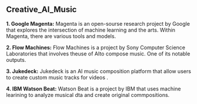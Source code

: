 ## Creative_AI_Music

**1. Google Magenta:**
     Magenta is an open-sourse research project by Google that explores the intersection of machine learning  and the arts. Within Magenta, there are various tools and models.

**2. Flow Machines:**
     Flow Machines is a project by Sony Computer Science Laboratories that involves theuse of AIto compose music. One of its notable outputs.

**3. Jukedeck:**
    Jukedeck is an AI music composition platform that allow users to create custom music tracks for videos .

**4. IBM Watson Beat:**
     Watson Beat is a project by IBM that uses machine learining to analyze musical dta and create original commpositions.
